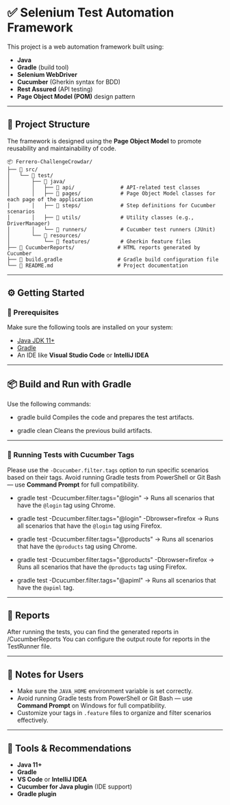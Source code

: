 
# ✅ Selenium Test Automation Framework

This project is a web automation framework built using:

- **Java**
- **Gradle** (build tool)
- **Selenium WebDriver**
- **Cucumber** (Gherkin syntax for BDD)
- **Rest Assured** (API testing)
- **Page Object Model (POM)** design pattern

---

## 📁 Project Structure

The framework is designed using the **Page Object Model** to promote reusability and maintainability of code.

```
📦 Ferrero-ChallengeCrowdar/
├── 📁 src/
│   └── 📁 test/
│       ├── 📁 java/
│       │   ├── 📁 api/               # API-related test classes
│       │   ├── 📁 pages/             # Page Object Model classes for each page of the application
│       │   ├── 📁 steps/             # Step definitions for Cucumber scenarios
│       │   ├── 📁 utils/             # Utility classes (e.g., DriverManager)
│       │   └── 📁 runners/           # Cucumber test runners (JUnit)
│       └── 📁 resources/
│           └── 📁 features/          # Gherkin feature files
├── 📁 CucumberReports/              # HTML reports generated by Cucumber
├── 📄 build.gradle                  # Gradle build configuration file
└── 📄 README.md                     # Project documentation
```

---

## ⚙️ Getting Started

### 🔧 Prerequisites

Make sure the following tools are installed on your system:

- [Java JDK 11+](https://www.oracle.com/java/technologies/javase-jdk11-downloads.html)
- [Gradle](https://gradle.org/install/)
- An IDE like **Visual Studio Code** or **IntelliJ IDEA**

---

## 📦 Build and Run with Gradle

Use the following commands:

- gradle build
  Compiles the code and prepares the test artifacts.

- gradle clean
  Cleans the previous build artifacts.

---

### 🧪 Running Tests with Cucumber Tags

Please use the `-Dcucumber.filter.tags` option to run specific scenarios based on their tags.
Avoid running Gradle tests from PowerShell or Git Bash — use **Command Prompt** for full compatibility.

- gradle test -Dcucumber.filter.tags="@login"
  → Runs all scenarios that have the `@login` tag using Chrome.

- gradle test -Dcucumber.filter.tags="@login" -Dbrowser=firefox
  → Runs all scenarios that have the `@login` tag using Firefox.

- gradle test -Dcucumber.filter.tags="@products"
  → Runs all scenarios that have the `@products` tag using Chrome.

- gradle test -Dcucumber.filter.tags="@products" -Dbrowser=firefox
  → Runs all scenarios that have the `@products` tag using Firefox.

- gradle test -Dcucumber.filter.tags="@apiml"
  → Runs all scenarios that have the `@apiml` tag.


---

## 📁 Reports

After running the tests, you can find the generated reports in /CucumberReports
You can configure the output route for reports in the TestRunner file.

---

## 📝 Notes for Users

- Make sure the `JAVA_HOME` environment variable is set correctly.
- Avoid running Gradle tests from PowerShell or Git Bash — use **Command Prompt** on Windows for full compatibility.
- Customize your tags in `.feature` files to organize and filter scenarios effectively.

---

## 📌 Tools & Recommendations

- **Java 11+**
- **Gradle**
- **VS Code** or **IntelliJ IDEA**
- **Cucumber for Java plugin** (IDE support)
- **Gradle plugin**

